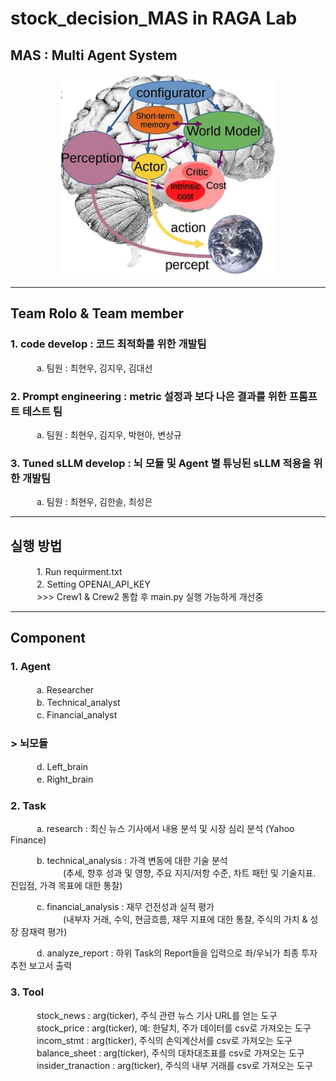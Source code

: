 # stock_decision_MAS in RAGA Lab
## MAS : Multi Agent System  

<p align="center">
 <img src = "./img/Autonomous Agent Brain archi.png">
</p>  

---
## Team Rolo & Team member  

### 1. code develop : 코드 최적화를 위한 개발팀  
　　　a. 팀원 : 최현우, 김지우, 김대선  

### 2. Prompt engineering : metric 설정과 보다 나은 결과를 위한 프롬프트 테스트 팀  
　　　a. 팀원 : 최현우, 김지우, 박현아, 변상규  

### 3. Tuned sLLM develop : 뇌 모듈 및 Agent 별 튜닝된 sLLM 적용을 위한 개발팀  
　　　a. 팀원 : 최현우, 김한솔, 최성은  

---  
## 실행 방법  
　　　1. Run requirment.txt   
　　　2. Setting OPENAI_API_KEY   
　　　>>> Crew1 & Crew2 통합 후 main.py 실행 가능하게 개선중  

---  

## Component

### 1. Agent  
　　　a. Researcher  
　　　b. Technical_analyst  
　　　c. Financial_analyst  
  
  ###  **> 뇌모듈**
　　　d. Left_brain  
　　　e. Right_brain  

### 2. Task
　　　a. research : 최신 뉴스 기사에서 내용 분석 및 시장 심리 분석 (Yahoo Finance)  

　　　b. technical_analysis : 가격 변동에 대한 기술 분석  
　　　　　　(추세, 향후 성과 및 영향, 주요 지지/저항 수준, 차트 패턴 및 기술지표. 진입점, 가격 목표에 대한 통찰)  

　　　c. financial_analysis : 재무 건전성과 실적 평가  
　　　　　　(내부자 거래, 수익, 현금흐름, 재무 지표에 대한 통찰, 주식의 가치 & 성장 잠재력 평가)  

　　　d. analyze_report : 하위 Task의 Report들을 입력으로 좌/우뇌가 최종 투자 추천 보고서 출력    

### 3. Tool  
　　　stock_news : arg(ticker), 주식 관련 뉴스 기사 URL를 얻는 도구  
　　　stock_price : arg(ticker), 예: 한달치, 주가 데이터를 csv로 가져오는 도구  
　　　incom_stmt : arg(ticker), 주식의 손익계산서를 csv로 가져오는 도구  
　　　balance_sheet : arg(ticker), 주식의 대차대조표를 csv로 가져오는 도구  
　　　insider_tranaction : arg(ticker), 주식의 내부 거래를 csv로 가져오는 도구  
